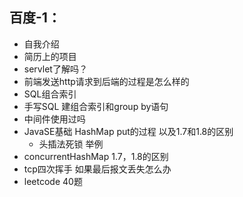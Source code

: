## 百度-1：

- 自我介绍
- 简历上的项目
- servlet了解吗？
- 前端发送http请求到后端的过程是怎么样的
- SQL组合索引
- 手写SQL 建组合索引和group by语句
- 中间件使用过吗
- JavaSE基础 HashMap put的过程 以及1.7和1.8的区别
  - 头插法死锁 举例
- concurrentHashMap 1.7，1.8的区别
- tcp四次挥手 如果最后报文丢失怎么办
- leetcode 40题